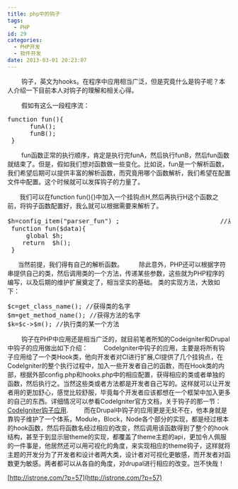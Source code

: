 ```yaml
---
title: php中的钩子
tags:
  - PHP
id: 29
categories:
  - PHP开发
  - 软件开发
date: 2013-03-01 20:23:07
---
```


&nbsp; &nbsp; &nbsp; &nbsp; 钩子，英文为hooks。在程序中应用相当广泛，但是究竟什么是钩子呢？本人介绍一下目前本人对钩子的理解和相关心得。

&nbsp; &nbsp; &nbsp; &nbsp; 假如有这么一段程序流：

<pre class="prettyprint linenums bush:php" lang="php">function fun(){
      funA();
      funB();
 }</pre>

&nbsp; &nbsp; &nbsp; &nbsp; fun函数正常的执行顺序，肯定是执行完funA，然后执行funB，然后fun函数就结束了。但是，假如我们想对函数做一些变化。比如说，fun是一个解析函数，我们希望后期可以提供丰富的解析函数，而究竟用哪个函数解析，我们希望在配置文件中配置。这个时候就可以发挥钩子的力量了。

&nbsp; &nbsp; &nbsp; &nbsp;我们可以在function fun(){}中加入一个挂钩点H,然后再执行H这个函数之前，将钩子函数配置好，我么就可以根据需要来解析了。

<pre class="prettyprint linenums bush:php" lang="php">$h=config_item("parser_fun") ;                           //从配置文件中获得相应的配置信息
 function fun($data){
     global $h;
    return  $h();
 }</pre>

&nbsp; &nbsp; &nbsp; 当然前提，我们得有自己的解析函数。
&nbsp; &nbsp; &nbsp; &nbsp; 除此意外，PHP还可以根据字符串提供自己的类，然后调用类的一个方法，传递某些参数，这些就为PHP程序的编写，以及后期的维护扩展奠定了，相当坚实的基础。
类的实现方法，大致如下：

<pre class="prettyprint linenums bush:php" lang="php">$c=get_class_name(); //获得类的名字
$m=get_method_name(); //获得方法的名字
$k=$c-&gt;$m(); //执行类的某一个方法</pre>

&nbsp; &nbsp; &nbsp; &nbsp; 钩子在PHP中应用还是相当广泛的，就目前笔者所知的Codeigniter和Drupal中钩子的应用做出如下介绍：
&nbsp; &nbsp; &nbsp; &nbsp; CodeIgniter中钩子的应用，主要是将所有钩子应用给了一个类Hook类，他向开发者对CI进行扩展,CI提供了几个挂钩点，在CodeIgniter的整个执行过程中，加入一些开发者自己的函数，而在Hook类的内部，根据外部config.php和hooks.php中的相应配置，获得相应的类或者单独的函数，然后执行之。当然这些类或者方法都是开发者自己写的。这样就可以让开发者用的更加舒心，感觉比较舒服，毕竟每个开发者应该都想在一个框架中加入更多的自己的东西。详细情况可以参看CodeIgniter官方文档，关于钩子的那一节：[CodeIgniter钩子应用](http://codeigniter.org.cn/user_guide/general/hooks.html).
&nbsp; &nbsp; &nbsp; &nbsp; 而在Drupal中钩子的应用更是无处不在，他本身就是靠钩子维护了一个体系，Module，Block，Node各个部分的实现，都是经过根本的hook函数，然后将函数名经过相应的改变，然后调用该函数得到了整个的hook结构，甚至于到显示层theme的实现，都覆盖了theme主题的api，更加令人佩服的一件事是，他居然还可以用可视化的角度，来实现相应的theme钩子，这样就将主题的开发分为了开发者和设计者两大类，设计者对可视化更敏感，而开发者对函数更为敏感。两者都可以从各自的角度，对drupal进行相应的改变。岂不快哉！

[http://istrone.com/?p=57](http://istrone.com/?p=57)